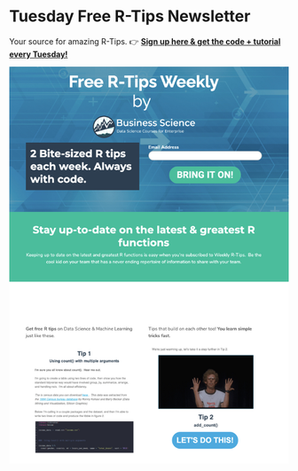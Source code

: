 
# Tuesday Free R-Tips Newsletter

Your source for amazing R-Tips. 👉 [__Sign up here & get the code + tutorial every Tuesday!__](https://mailchi.mp/business-science/r-tips-newsletter)

[![Tuesday R-Tips](img/tues_r_tips.jpg)](https://mailchi.mp/business-science/r-tips-newsletter)
